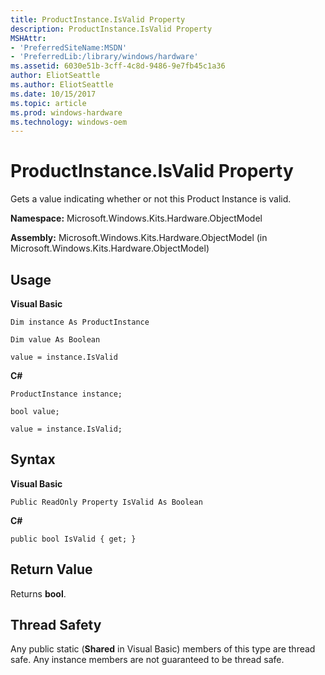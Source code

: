 ```yaml
---
title: ProductInstance.IsValid Property
description: ProductInstance.IsValid Property
MSHAttr:
- 'PreferredSiteName:MSDN'
- 'PreferredLib:/library/windows/hardware'
ms.assetid: 6030e51b-3cff-4c8d-9486-9e7fb45c1a36
author: EliotSeattle
ms.author: EliotSeattle
ms.date: 10/15/2017
ms.topic: article
ms.prod: windows-hardware
ms.technology: windows-oem
---
```


# ProductInstance.IsValid Property


Gets a value indicating whether or not this Product Instance is valid.

**Namespace:** Microsoft.Windows.Kits.Hardware.ObjectModel

**Assembly:** Microsoft.Windows.Kits.Hardware.ObjectModel (in Microsoft.Windows.Kits.Hardware.ObjectModel)

## <span id="Usage"></span><span id="usage"></span><span id="USAGE"></span>Usage


**Visual Basic**

`Dim instance As ProductInstance`

`Dim value As Boolean`

`value = instance.IsValid`

**C#**

`ProductInstance instance;`

`bool value;`

`value = instance.IsValid;`

## <span id="Syntax"></span><span id="syntax"></span><span id="SYNTAX"></span>Syntax


**Visual Basic**

`Public ReadOnly Property IsValid As Boolean`

**C#**

`public bool IsValid { get; }`

## <span id="Return_Value"></span><span id="return_value"></span><span id="RETURN_VALUE"></span>Return Value


Returns **bool**.

## <span id="Thread_Safety"></span><span id="thread_safety"></span><span id="THREAD_SAFETY"></span>Thread Safety


Any public static (**Shared** in Visual Basic) members of this type are thread safe. Any instance members are not guaranteed to be thread safe.

 

 






